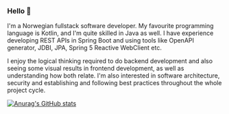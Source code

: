 ### Hello 👋

I'm a Norwegian fullstack software developer. My favourite programming language is Kotlin, and I'm quite skilled in Java as well. 
I have experience developing REST APIs in Spring Boot and using tools like OpenAPI generator, JDBI, JPA, Spring 5 Reactive WebClient etc.

I enjoy the logical thinking required to do backend development and also seeing some visual results in frontend development, as well as understanding how both relate. I'm also interested in software architecture, security and establishing and following best practices throughout the whole project cycle. 

[![Anurag's GitHub stats](https://github-readme-stats.vercel.app/api?username=SolveH&count_private=true&show_icons=true&theme=moltack&include_all_commits=true)](https://github.com/anuraghazra/github-readme-stats)
